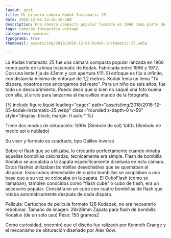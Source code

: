 ```yaml
---
layout: post
title: Mi primera cámara Kodak Instamatic 25
date: 2018-12-05 23:36:10-100
description: Una cámara compacta popular lanzada en 1966 como parte de la línea Instamatic de Kodak. Fabricada entre 1966 y 1972, con una lente fija.
tags: camaras fotografia vintage
categories: camaras
typograms: true
thumbnail: assets/img/2018/2018-12-05-kodak-instamatic-25.webp

---
```


La Kodak Instamatic 25 fue una cámara compacta popular lanzada en 1966 como parte de la línea Instamatic de Kodak. Fabricada entre 1966 y 1972. Con una lente fija de 43mm y con apertura f/11. El enfoque es fijo a infinito, con distancia mínima de enfoque de 1,2 metros. Kodak tenía un lema "Tú dispara, nosotros nos encargamos del resto".
Para un niño de seis años, fue todo un descubrimiento. Puedo decir que si bien no saqué una foto buena con ella, sí sirvio para lanzarme al maravillos mundo de la fotografía.

<div class="text-center">
{% include figure.liquid loading="eager" path="assets/img/2018/2018-12-05-kodak-instamatic-25.webp" class="rounded z-depth-0 w-50" style="display: block; margin: 0 auto;" %}   
</div>

Tiene dos modos de obturación:
1/90s (Símbolo de sol)
1/40s (Símbolo de medio sol o nublado)

Su visor y formato es cuadrado, tipo Galileo inverso

Sobre el flash que se utilizaba, lo crecurdo perfectamente cuando miraba aquellas bombillas calcinadas, tecnicamente era simple. Flash de bombilla Kodalux se acoplaba a la zapata específicamente diseñada en esta cámara. Estos flashes utilizaban bombillas desechables que se quemaban al disparar.
Esos cubos desechable de cuatro bombillas se acoplaban a una base que a su vez se colocaba en la zapata. El CuboFlash (como se llamaban), también conocidos como "flash cube" o cubo de flash, era un accesorio popular. Consistía en un cubo con cuatro bombillas de flash que rotaba automáticamente después de cada disparo.

Película: Cartuchos de película formato 126 Kodapak, no era necesrario rebobinar.
Tamaño de imagen: 28x28mm
Zapata para flash de bombilla Kodalux (de un solo uso)
Peso: 150 gramos2

Como curiosidad, encontré que el diseño fue ralizado por Kenneth Grange y el mecanismo de obturación diseñado por Alex Gow.